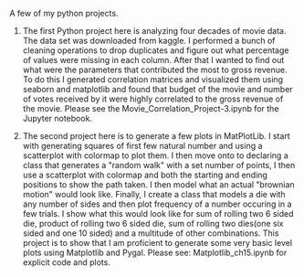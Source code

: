 A few of my python projects.

1) The first Python project here is analyzing four decades of movie data. The data set was downloaded from kaggle. 
I performed a bunch of cleaning operations to drop duplicates and figure out what percentage of values were missing in each column. 
After that I wanted to find out what were the parameters that contributed the most to gross revenue. To do this I generated correlation matrices and visualized them using seaborn and matplotlib and found that budget of the movie and number of votes received by it were highly correlated to the gross revenue of the movie. Please see the Movie_Correlation_Project-3.ipynb for the Jupyter notebook.

2) The second project here is to generate a few plots in MatPlotLib. I start with generating squares of first few natural number and using a scatterplot with colormap to plot them. I then move onto to declaring a class that generates a "random walk" with a set number of points, I then use a scatterplot with colormap and both the starting and ending positions to show the path taken. I then model what an actual "brownian motion" would look like. Finally, I create a class that models a die with any number of sides and then plot frequency of a number occuring in a few trials. I show what this would look like for sum of rolling two 6 sided die, product of rolling two 6 sided die, sum of rolling two dies(one six sided and one 10 sided) and a multitude of other combinations. This project is to show that I am proficient to generate some very basic level plots using Matplotlib and Pygal. Please see: Matplotlib_ch15.ipynb for explicit code and plots. 
